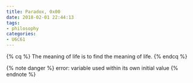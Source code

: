 ```yaml
---
title: Paradox, 0x00
date: 2018-02-01 22:44:13
tags:
- philosophy
categories:
- U6C61
---
```


{% cq %} The meaning of life is to find the meaning of life. {% endcq %}

<!-- more -->

{% note danger %} error: variable used within its own initial value {% endnote %}
